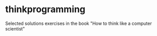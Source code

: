 # thinkprogramming
Selected solutions exercises in the book "How to think like a computer scientist"

